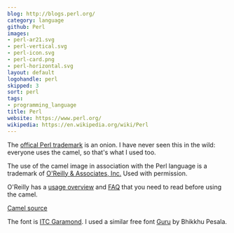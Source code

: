 ```yaml
---
blog: http://blogs.perl.org/
category: language
github: Perl
images:
- perl-ar21.svg
- perl-vertical.svg
- perl-icon.svg
- perl-card.png
- perl-horizontal.svg
layout: default
logohandle: perl
skipped: 3
sort: perl
tags:
- programming_language
title: Perl
website: https://www.perl.org/
wikipedia: https://en.wikipedia.org/wiki/Perl
---
```


The [offical Perl trademark](http://www.perlfoundation.org/perl_trademark) is an onion.  I have never seen this in the wild: everyone uses the camel, so that's what I used too.

The use of the camel image in association with the Perl language is a trademark of [O'Reilly & Associates, Inc.](http://www.oreilly.com/) Used with permission.

O'Reilly has a [usage overview](http://onlamp.com/pub/a/oreilly/perl/usage/) and [FAQ](http://www.oreillynet.com/lpt/a/3157) that you need to read before using the camel.

[Camel source](https://github.com/dnmfarrell/Perl-Icons)

The font is [ITC Garamond](http://www.myfonts.com/fonts/itc/garamond/lit/?refby=vectorlogozone).  I used a similar free font [Guru](http://www.softerviews.org/Fonts.html) by Bhikkhu Pesala.
